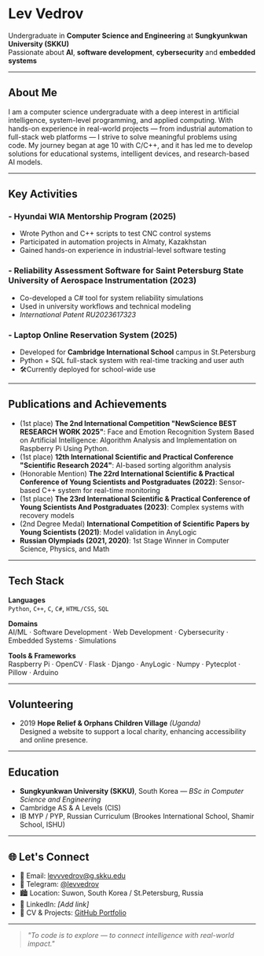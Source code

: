 # Lev Vedrov

Undergraduate in **Computer Science and Engineering** at **Sungkyunkwan University (SKKU)**  
Passionate about **AI**, **software development**, **cybersecurity** and **embedded systems**

---

## About Me

I am a computer science undergraduate with a deep interest in artificial intelligence, system-level programming, and applied computing. With hands-on experience in real-world projects — from industrial automation to full-stack web platforms — I strive to solve meaningful problems using code. My journey began at age 10 with C/C++, and it has led me to develop solutions for educational systems, intelligent devices, and research-based AI models.

---

## Key Activities

### - Hyundai WIA Mentorship Program (2025)
- Wrote Python and C++ scripts to test CNC control systems
- Participated in automation projects in Almaty, Kazakhstan
- Gained hands-on experience in industrial-level software testing

### - Reliability Assessment Software for **Saint Petersburg State University of Aerospace Instrumentation** (2023)
- Co-developed a C# tool for system reliability simulations
- Used in university workflows and technical modeling
- *International Patent RU2023617323*


### - Laptop Online Reservation System (2025)
- Developed for **Cambridge International School** campus in St.Petersburg
- Python + SQL full-stack system with real-time tracking and user auth
- 🛠Currently deployed for school-wide use

---

## Publications and Achievements

- (1st place) **The 2nd International Competition
"NewScience BEST RESEARCH WORK 2025"**: Face and Emotion Recognition System Based on Artificial Intelligence: Algorithm
Analysis and Implementation on Raspberry Pi Using Python.
- (1st place) **12th International Scientific and Practical
Conference "Scientific Research 2024"**: AI-based sorting algorithm analysis
- (Honorable Mention) **The 22rd International Scientific & Practical
Conference of Young Scientists and Postgraduates (2022)**: Sensor-based C++ system for real-time monitoring
- (1st place) **The 23rd International Scientific & Practical
Conference of Young Scientists And Postgraduates (2023)**: Complex systems with recovery models
- (2nd Degree Medal) **International Competition of Scientific Papers by
Young Scientists (2021)**: Model validation in AnyLogic
- **Russian Olympiads (2021, 2020)**: 1st Stage Winner in Computer Science, Physics, and Math

---

## Tech Stack

**Languages**  
`Python`, `C++`, `C`, `C#`, `HTML/CSS`, `SQL`

**Domains**  
AI/ML · Software Development · Web Development · Cybersecurity · Embedded Systems · Simulations

**Tools & Frameworks**  
 Raspberry Pi · OpenCV · Flask · Django · AnyLogic · Numpy · Pytecplot · Pillow · Arduino 

---

## Volunteering

- 2019 **Hope Relief & Orphans Children Village** *(Uganda)*  
  Designed a website to support a local charity, enhancing accessibility and online presence.
---

## Education

- **Sungkyunkwan University (SKKU)**, South Korea — *BSc in Computer Science and Engineering*
- Cambridge AS & A Levels (CIS)  
- IB MYP / PYP, Russian Curriculum (Brookes International School, Shamir School, ISHU)

---

## 🌐 Let's Connect

- 📧 Email: [levvvedrov@g.skku.edu](mailto:levvvedrov@g.skku.edu)  
- 💬 Telegram: [@levvedrov](https://t.me/levvedrov)  
- 🏙️ Location: Suwon, South Korea / St.Petersburg, Russia  
- 🔗 LinkedIn: *[Add link]*  
- 📂 CV & Projects: [GitHub Portfolio](https://github.com/LevVedrov)

---

> *"To code is to explore — to connect intelligence with real-world impact."*
